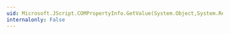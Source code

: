 ```yaml
---
uid: Microsoft.JScript.COMPropertyInfo.GetValue(System.Object,System.Reflection.BindingFlags,System.Reflection.Binder,System.Object[],System.Globalization.CultureInfo)
internalonly: False
---
```

